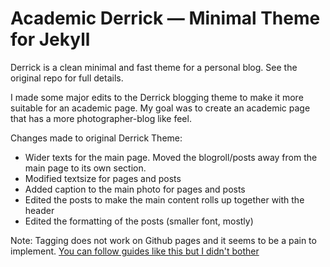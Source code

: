 # Academic Derrick — Minimal Theme for Jekyll


Derrick is a clean minimal and fast theme for a personal blog. See the original repo for full details.

I made some major edits to the Derrick blogging theme to make it more suitable for an academic page.
My goal was to create an academic page that has a more photographer-blog like feel. 

Changes made to original Derrick Theme:
* Wider texts for the main page.  Moved the blogroll/posts away from the main page to its own section.
* Modified textsize for pages and posts
* Added caption to the main photo for pages and posts
* Edited the posts to make the main content rolls up together with the header
* Edited the formatting of the posts (smaller font, mostly)


Note: Tagging does not work on Github pages and it seems to be a pain to implement. [You can follow guides like this but I didn't bother](https://longqian.me/2017/02/09/github-jekyll-tag/#:~:text=If%20you%20want%20to%20add,Ruby%20plugins%20for%20Jekyll%20site)
